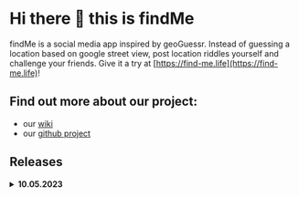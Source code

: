 # Hi there 👋 this is findMe

findMe is a social media app inspired by geoGuessr. Instead of guessing a location based on google street view, post location riddles yourself and challenge your friends. Give it a try at [https://find-me.life](https://find-me.life)!

## Find out more about our project:
- our [wiki](https://github.com/uzh-ase-fs24/workspace/wiki)
- our [github project](https://github.com/orgs/uzh-ase-fs24/projects/1)

## Releases
<details>
  <summary><b>10.05.2023</b></summary>
  
  - [frontend v1.0.0](https://github.com/uzh-ase-fs24/frontend/releases/tag/v1.0.0)
  - [backend v1.0.0](https://github.com/uzh-ase-fs24/backend/releases/tag/v1.0.0)
  - [shared v1.0.0](https://github.com/uzh-ase-fs24/shared/releases/tag/v1.0.0)
</details>

<!--

**Here are some ideas to get you started:**

🙋‍♀️ A short introduction - what is your organization all about?
🌈 Contribution guidelines - how can the community get involved?
👩‍💻 Useful resources - where can the community find your docs? Is there anything else the community should know?
🍿 Fun facts - what does your team eat for breakfast?
🧙 Remember, you can do mighty things with the power of [Markdown](https://docs.github.com/github/writing-on-github/getting-started-with-writing-and-formatting-on-github/basic-writing-and-formatting-syntax)
-->
